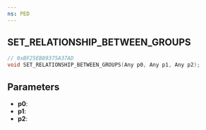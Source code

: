 ```yaml
---
ns: PED
---
```

## SET_RELATIONSHIP_BETWEEN_GROUPS

```c
// 0xBF25EB89375A37AD
void SET_RELATIONSHIP_BETWEEN_GROUPS(Any p0, Any p1, Any p2);
```

## Parameters
* **p0**:
* **p1**:
* **p2**:
